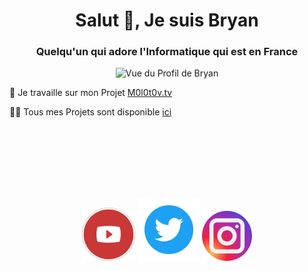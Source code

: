 <h1 align="center">Salut 👋, Je suis Bryan</h1>
<h3 align="center">Quelqu'un qui adore l'Informatique qui est en France</h3>

<p align="center"> <img src="https://profile-counter.glitch.me/LeBazarDeBryan/count.svg" alt="Vue du Profil de Bryan" /> </p>

🔭 Je travaille sur mon Projet [M0l0t0v.tv](https://github.com/LeBazarDeBryan/M0l0t0v.tv)

👨‍💻 Tous mes Projets sont disponible [ici](https://github.com/LeBazarDeBryan?tab=repositories)

<br></br>
<br></br>
<br></br>

<p align="center">
<a href="https://www.youtube.com/channel/UCRtAi_cDRcaJ1mgpqckNCbw"><img src="images/youtube.png" height="85" width="85" /></a>
<a href="https://twitter.com/N0ub4xOfficiel"><img src="images/twitter.png" height="100" width="100" /></a>
<a href="https://www.instagram.com/le_bazar_de_bryan"><img src="images/instagram.png" height="80" width="80" /></a>
</p>

